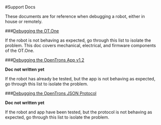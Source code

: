 #Support Docs

These documents are for reference when debugging a robot, either in house or remotely.

###[Debugging the OT.One](./debugging-ot-one.md)

If the robot is not behaving as expected, go through this list to isolate the problem. This doc covers mechanical, electrical, and firmware components of the OT.One.

###[Debugging the OpenTrons App v1.2](./debugging-ot-app-1.2.md)

**Doc not written yet**

If the robot has already be tested, but the app is not behaving as expected, go through this list to isolate the problem.

###[Debugging the OpenTrons JSON Protocol](./debugging-ot-json.md)

**Doc not written yet**

If the robot and app have been tested, but the protocol is not behaving as expected, go through this list to isolate the problem.
